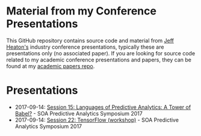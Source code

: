 # Material from my Conference Presentations

This GitHub repository contains source code and material from [Jeff Heaton's](http://www.heatonresearch.com/) industry conference presentations, typically these are presentations only (no associated paper).  If you are looking for source code related to my academic conference presentations and papers, they can be found at my [academic papers repo](https://github.com/jeffheaton/papers).

# Presentations

* 2017-09-14: [Session 15: Languages of Predictive Analytics: A Tower of Babel?](https://github.com/jeffheaton/present/tree/master/SOA/PAF2017/babel) - SOA Predictive Analytics Symposium 2017
* 2017-09-14: [Session 22: TensorFlow (workshop)](https://github.com/jeffheaton/present/tree/master/SOA/PAF2017/tensorflow) - SOA Predictive Analytics Symposium 2017
